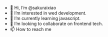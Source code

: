 - 👋 Hi, I’m @sakuraixiao
- 👀 I’m interested in wed development.
- 🌱 I’m currently learning javascript.
- 💞️ I’m looking to collaborate on frontend tech.
- 📫 How to reach me 

<!---
sakuraixiao/sakuraixiao is a ✨ special ✨ repository because its `README.md` (this file) appears on your GitHub profile.
You can click the Preview link to take a look at your changes.
--->

